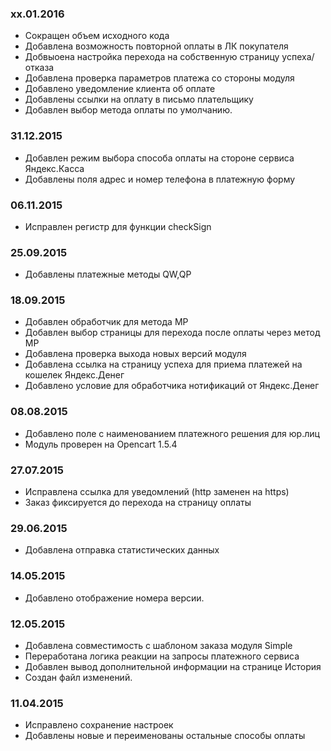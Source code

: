 ### xx.01.2016
* Сокращен объем исходного кода
* Добавлена возможность повторной оплаты в ЛК покупателя
* Добвыоена настройка перехода на собственную страницу успеха/отказа
* Добавлена проверка параметров платежа со стороны модуля
* Добавлено уведомление клиента об оплате
* Добавлены ссылки на оплату в письмо плательщику 
* Добавлен выбор метода оплаты по умолчанию.

### 31.12.2015
* Добавлен режим выбора способа оплаты на стороне сервиса Яндекс.Касса
* Добавлены поля адрес и номер телефона в платежную форму

### 06.11.2015
* Исправлен регистр для функции checkSign 

### 25.09.2015
* Добавлены платежные методы QW,QP

### 18.09.2015
* Добавлен обработчик для метода MP
* Добавлен выбор страницы для перехода после оплаты через метод MP
* Добавлена проверка выхода новых версий модуля
* Добавлена ссылка на страницу успеха для приема платежей на кошелек Яндекс.Денег
* Добавлено условие для обработчика нотификаций от Яндекс.Денег

### 08.08.2015
* Добавлено поле с наименованием платежного решения для юр.лиц
* Модуль проверен на Opencart 1.5.4

### 27.07.2015
* Исправлена ссылка для уведомлений (http заменен на https)
* Заказ фиксируется до перехода на страницу оплаты

### 29.06.2015
* Добавлена отправка статистических данных

### 14.05.2015
* Добавлено отображение номера версии.

### 12.05.2015
* Добавлена совместимость с шаблоном заказа модуля Simple
* Переработана логика реакции на запросы платежного сервиса
* Добавлен вывод дополнительной информации на странице История
* Создан файл изменений.

### 11.04.2015
* Исправлено сохранение настроек
* Добавлены новые и переименованы остальные способы оплаты 